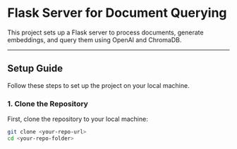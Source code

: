 # Flask Server for Document Querying

This project sets up a Flask server to process documents, generate embeddings, and query them using OpenAI and ChromaDB.

---

## Setup Guide

Follow these steps to set up the project on your local machine.

### 1. Clone the Repository

First, clone the repository to your local machine:
```bash
git clone <your-repo-url>
cd <your-repo-folder>
